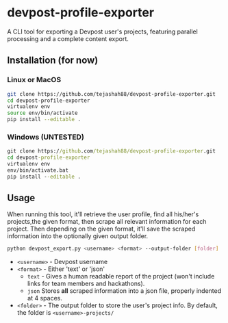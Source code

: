 # devpost-profile-exporter
A CLI tool for exporting a Devpost user's projects, featuring parallel processing and a complete content export.

## Installation (for now)
### Linux or MacOS
```bash
git clone https://github.com/tejashah88/devpost-profile-exporter.git
cd devpost-profile-exporter
virtualenv env
source env/bin/activate
pip install --editable .
```

### Windows (UNTESTED)
```bat
git clone https://github.com/tejashah88/devpost-profile-exporter.git
cd devpost-profile-exporter
virtualenv env
env/bin/activate.bat
pip install --editable .
```

## Usage

When running this tool, it'll retrieve the user profile, find all his/her's projects,the given format,
then scrape all relevant information for each project. Then depending on the given format, it'll save
the scraped information into the optionally given output folder.

```bash
python devpost_export.py <username> <format> --output-folder [folder]
```

* `<username>` - Devpost username
* `<format>` - Either 'text' or 'json'
  * `text` - Gives a human readable report of the project (won't include links for team members and hackathons).
  * `json` Stores **all** scraped information into a json file, properly indented at 4 spaces.
* `<folder>` - The output folder to store the user's project info. By default, the folder is `<username>-projects/`